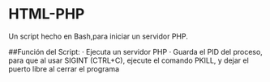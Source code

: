 # HTML-PHP
Un script hecho en Bash,para iniciar un servidor PHP.

##Función del Script:
· Ejecuta un servidor PHP
· Guarda el PID del proceso, para que al usar SIGINT (CTRL+C), ejecute el comando PKILL, y dejar el puerto libre al cerrar el programa

